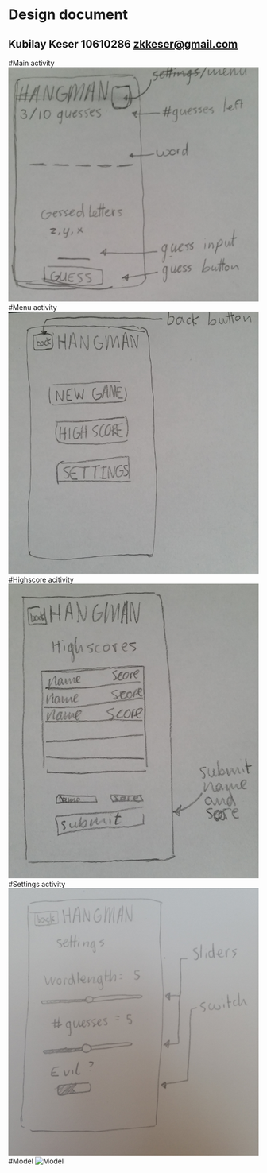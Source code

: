 Design document
==================
Kubilay Keser 10610286 <zkkeser@gmail.com>
------------------


#Main activity
![Main](1.png "Main")
#Menu activity
![Menu](2.png "Menu")
#Highscore acitivity
![Highscores](3.png "Highscores")
#Settings activity
![Settings](4.png "Settings")
#Model
![Model](model.jpg "Model")